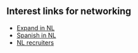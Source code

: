 ## Interest links for networking

- [Expand in NL](https://www.linkedin.com/search/results/people/?geoUrn=%5B"102890719"%5D&network=%5B"S"%5D&origin=FACETED_SEARCH&serviceCategory=%5B"602"%5D&sid=pU0)
- [Spanish in NL](https://www.linkedin.com/search/results/people/?geoUrn=%5B"102890719"%5D&origin=FACETED_SEARCH&schoolFilter=%5B"755604"%2C"516562"%2C"30664"%2C"603842"%2C"43360"%2C"45473"%2C"406612"%2C"47844"%2C"13120"%2C"21522"%2C"166616"%2C"307293"%2C"57126"%2C"166613"%2C"9520"%2C"234979"%2C"8082"%2C"11367"%2C"166618"%2C"15092652"%2C"18328672"%2C"166617"%2C"481259"%5D&serviceCategory=%5B"602"%5D&sid=.60)
- [NL recruiters](https://www.linkedin.com/search/results/people/?geoUrn=%5B"102890719"%5D&network=%5B"S"%5D&origin=FACETED_SEARCH&serviceCategory=%5B"899"%2C"49"%5D&sid=dMn)
